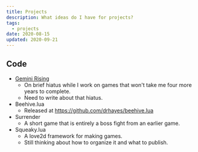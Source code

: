 ```yaml
---
title: Projects
description: What ideas do I have for projects?
tags:
  - projects
date: 2020-08-15
updated: 2020-09-21
---
```


## Code

  * [Gemini Rising][gr]
    - On brief hiatus while I work on games that won't take me four more years to complete.
    - Need to write about that hiatus.
  * Beehive.lua
    - Released at https://github.com/drhayes/beehive.lua
  * Surrender
    - A short game that is entirely a boss fight from an earlier game.
  * Squeaky.lua
    - A love2d framework for making games.
    - Still thinking about how to organize it and what to publish.


[gr]: /games/gemini-rising
